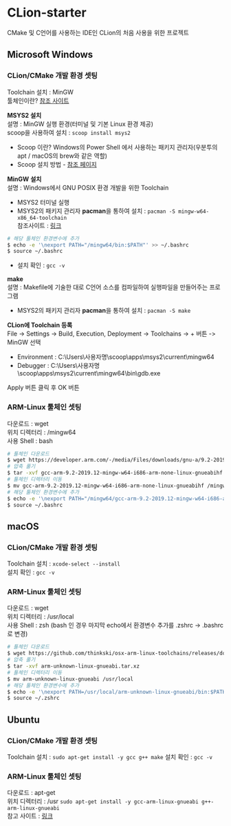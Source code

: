 # CLion-starter
CMake 및 C언어를 사용하는 IDE인 CLion의 처음 사용을 위한 프로젝트

## Microsoft Windows
### CLion/CMake 개발 환경 셋팅
Toolchain 설치 : MinGW   
툴체인이란? [참조 사이트](https://kkhipp.tistory.com/176)   

<b>MSYS2 설치</b>   
설명 : MinGW 실행 환경(터미널 및 기본 Linux 환경 제공)   
scoop을 사용하여 설치 : `scoop install msys2`
* Scoop 이란? Windows의 Power Shell 에서 사용하는 패키지 관리자(우분투의 apt / macOS의 brew와 같은 역할)
* Scoop 설치 방법 - [참조 페이지](https://github.com/JuJin1324/Windows-Starter/blob/master/README.md#scoop-%EC%84%A4%EC%B9%98)

<b>MinGW 설치</b>   
설명 : Windows에서 GNU POSIX 환경 개발을 위한 Toolchain
* MSYS2 터미널 실행
* MSYS2의 패키지 관리자 <b>pacman</b>을 통하여 설치 : `pacman -S mingw-w64-x86_64-toolchain`   
참조사이트 : [링크](https://stackoverflow.com/questions/36375081/how-to-run-clion-with-msys2-on-windows)
```bash
# 해당 툴체인 환경변수에 추가
$ echo -e '\nexport PATH="/mingw64/bin:$PATH"' >> ~/.bashrc
$ source ~/.bashrc
```
* 설치 확인 : `gcc -v`

<b>make</b>   
설명 : Makefile에 기술한 대로 C언어 소스를 컴파일하여 실행파일을 만들어주는 프로그램
* MSYS2의 패키지 관리자 <b>pacman</b>을 통하여 설치 : `pacman -S make`   

<b>CLion에 Toolchain 등록</b>   
File -> Settings -> Build, Execution, Deployment -> Toolchains -> + 버튼 -> MinGW 선택
* Environment : C:\Users\사용자명\scoop\apps\msys2\current\mingw64
* Debugger : C:\Users\사용자명\scoop\apps\msys2\current\mingw64\bin\gdb.exe

Apply 버튼 클릭 후 OK 버튼

### ARM-Linux 툴체인 셋팅
다운로드 : wget   
위치 디렉터리 : /mingw64  
사용 Shell : bash
```bash
# 툴체인 다운로드
$ wget https://developer.arm.com/-/media/Files/downloads/gnu-a/9.2-2019.12/binrel/gcc-arm-9.2-2019.12-mingw-w64-i686-arm-none-linux-gnueabihf.tar.xz
# 압축 풀기
$ tar -xvf gcc-arm-9.2-2019.12-mingw-w64-i686-arm-none-linux-gnueabihf.tar.xz
# 툴체인 디렉터리 이동
$ mv gcc-arm-9.2-2019.12-mingw-w64-i686-arm-none-linux-gnueabihf /mingw64
# 해당 툴체인 환경변수에 추가
$ echo -e '\nexport PATH="/mingw64/gcc-arm-9.2-2019.12-mingw-w64-i686-arm-none-linux-gnueabihf/bin:$PATH"' >> ~/.bashrc
$ source ~/.bashrc
```

## macOS
### CLion/CMake 개발 환경 셋팅
Toolchain 설치 : `xcode-select --install`   
설치 확인 : `gcc -v`

### ARM-Linux 툴체인 셋팅
다운로드 : wget   
위치 디렉터리 : /usr/local   
사용 Shell : zsh (bash 인 경우 마지막 echo에서 환경변수 추가를 .zshrc -> .bashrc로 변경)
```bash
# 툴체인 다운로드
$ wget https://github.com/thinkski/osx-arm-linux-toolchains/releases/download/8.3.0/arm-unknown-linux-gnueabi.tar.xz
# 압축 풀기
$ tar -xvf arm-unknown-linux-gnueabi.tar.xz
# 툴체인 디렉터리 이동
$ mv arm-unknown-linux-gnueabi /usr/local
# 해당 툴체인 환경변수에 추가
$ echo -e '\nexport PATH=/usr/local/arm-unknown-linux-gnueabi/bin:$PATH' >> ~/.zshrc
$ source ~/.zshrc
```

## Ubuntu 
### CLion/CMake 개발 환경 셋팅
Toolchain 설치 : `sudo apt-get install -y gcc g++ make`
설치 확인 : `gcc -v`

### ARM-Linux 툴체인 셋팅
다운로드 : apt-get   
위치 디렉터리 : /usr
`sudo apt-get install -y gcc-arm-linux-gnueabi g++-arm-linux-gnueabi`    
참고 사이트 : [링크](https://blog.thinkbee.kr/linux/crosscompile-arm/)
